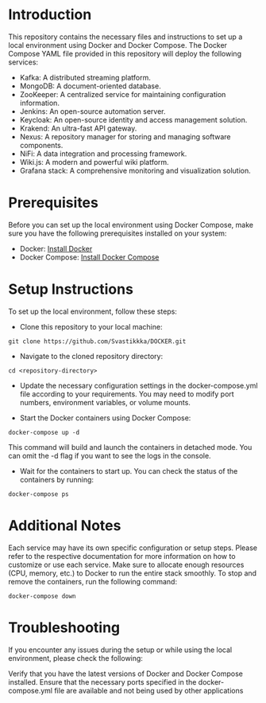 # Introduction
This repository contains the necessary files and instructions to set up a local environment using Docker and Docker Compose. The Docker Compose YAML file provided in this repository will deploy the following services:

- Kafka: A distributed streaming platform.
- MongoDB: A document-oriented database.
- ZooKeeper: A centralized service for maintaining configuration information.
- Jenkins: An open-source automation server.
- Keycloak: An open-source identity and access management solution.
- Krakend: An ultra-fast API gateway.
- Nexus: A repository manager for storing and managing software components.
- NiFi: A data integration and processing framework.
- Wiki.js: A modern and powerful wiki platform.
- Grafana stack: A comprehensive monitoring and visualization solution.

# Prerequisites
Before you can set up the local environment using Docker Compose, make sure you have the following prerequisites installed on your system:

- Docker: [Install Docker](https://docs.docker.com/get-docker/)
- Docker Compose: [Install Docker Compose](https://docs.docker.com/compose/install/)

# Setup Instructions
To set up the local environment, follow these steps:
- Clone this repository to your local machine:
```
git clone https://github.com/Svastikkka/DOCKER.git
```
- Navigate to the cloned repository directory:
```
cd <repository-directory>
```
- Update the necessary configuration settings in the docker-compose.yml file according to your requirements. You may need to modify port numbers, environment variables, or volume mounts.

- Start the Docker containers using Docker Compose:
```
docker-compose up -d
```
This command will build and launch the containers in detached mode. You can omit the -d flag if you want to see the logs in the console.

- Wait for the containers to start up. You can check the status of the containers by running:
```
docker-compose ps
```

# Additional Notes
Each service may have its own specific configuration or setup steps. Please refer to the respective documentation for more information on how to customize or use each service.
Make sure to allocate enough resources (CPU, memory, etc.) to Docker to run the entire stack smoothly.
To stop and remove the containers, run the following command:
```
docker-compose down
```

# Troubleshooting
If you encounter any issues during the setup or while using the local environment, please check the following:

Verify that you have the latest versions of Docker and Docker Compose installed.
Ensure that the necessary ports specified in the docker-compose.yml file are available and not being used by other applications